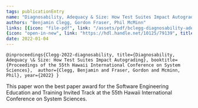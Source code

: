 ```yaml
---
tags: publicationEntry
name: "Diagnosability, Adequacy & Size: How Test Suites Impact Autograding"
authors: "Benjamin Clegg, Gordon Fraser, Phil McMinn"
links: [{icon: "file-pdf", link: "/assets/pdf/bclegg-diagnosability-adequacy-size-2022.pdf", title: "Open Access PDF"}, 
{icon: "open-in-new", link: "https://hdl.handle.net/10125/79139", title: "Entry on ScholarSpace"}]
date: 2022-01-04
---
```

`@inproceedings{Clegg-2022-diagnosability,
  title={Diagnosability, Adequacy \& Size: How Test Suites Impact Autograding},
  booktitle={Proceedings of the 55th Hawaii International Conference on System Sciences}, 
  author={Clegg, Benjamin and Fraser, Gordon and Mcminn, Phil},
  year={2022}
}`

This paper won the best paper award for the Software Engineering Education and Training Invited Track at the 55th Hawaii International Conference on System Sciences.